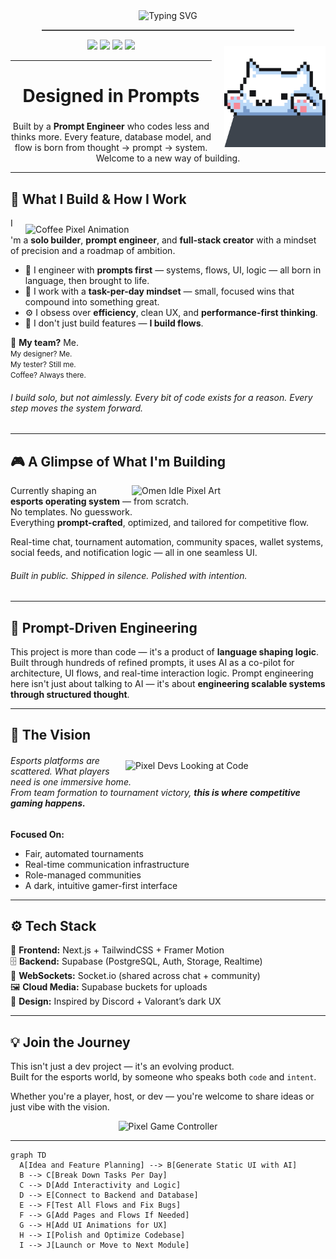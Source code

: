 <div align="center">

<img src="https://readme-typing-svg.herokuapp.com?font=Fira+Code&size=24&duration=3000&pause=1000&color=00D9FF&center=true&vCenter=true&width=700&lines=🎮+The+Esports+Revolution;Prompt+Engineered+from+Vision+to+Reality;Gamers.+Organizers.+Communities." alt="Typing SVG" />
<hr style="height: 2px; background-color: #444; border: none; margin: -10; padding: 0; width: 80%;" />


</div>
<img align="right" src="/public/cat.gif" width="162" alt="Coffee Pixel Animation" style="margin-left: 20px; margin-top: 10px;" />

<div align="center">

<img src="https://img.shields.io/badge/Status-Under_Development-yellow?style=for-the-badge" />
<img src="https://img.shields.io/badge/Made_by-Ayush-blueviolet?style=for-the-badge" />
<img src="https://img.shields.io/badge/MVP-80%25_Complete-orange?style=for-the-badge" />
<img src="https://img.shields.io/badge/Discipline-Prompt_Engineering-success?style=for-the-badge" />

</div>

---

<h1 align="center">Designed in Prompts</h1>
<h3 align="center"><eAll-in-One Competitive Gaming Hub — Structured Like Code, Powered by Language</em></h3>

<p align="center">
Built by a <strong>Prompt Engineer</strong> who codes less and thinks more. Every feature, database model, and flow is born from thought → prompt → system. Welcome to a new way of building.
</p>

---

<h2>🚀 What I Build & How I Work</h2>

<img align="right" src="https://www.codedex.io/images/character_gifs/Ai30sjf.gif" width="480" alt="Coffee Pixel Animation" style="margin-left: 20px; margin-top: 10px;" />

<p>
I'm a <strong>solo builder</strong>, <strong>prompt engineer</strong>, and <strong>full-stack creator</strong> with a mindset of precision and a roadmap of ambition.
</p>

<ul>
  <li>🧠 I engineer with <strong>prompts first</strong> — systems, flows, UI, logic — all born in language, then brought to life.</li>
  <li>📅 I work with a <strong>task-per-day mindset</strong> — small, focused wins that compound into something great.</li>
  <li>⚙️ I obsess over <strong>efficiency</strong>, clean UX, and <strong>performance-first thinking</strong>.</li>
  <li>🧰 I don't just build features — <strong>I build flows</strong>.</li>
</ul>

<p>
🤫 <strong>My team?</strong> Me.<br />
<small>My designer? Me.<br />
My tester? Still me.<br />
Coffee? Always there.</small>
</p>

<h6>
I build solo, but not aimlessly. Every bit of code exists for a reason. Every step moves the system forward.
</h6>

---

<h2>🎮 A Glimpse of What I'm Building</h2>

<img align="right" src="https://preview.redd.it/6zlacmn9vtn71.gif?width=250&auto=webp&s=cf265bb3986b51dbccfdbb834f8651d02b2198f4" width="310" alt="Omen Idle Pixel Art" />

<p>
Currently shaping an <strong>esports operating system</strong> — from scratch.<br />
No templates. No guesswork.<br />
Everything <strong>prompt-crafted</strong>, optimized, and tailored for competitive flow.
</p>

<p>
Real-time chat, tournament automation, community spaces, wallet systems, social feeds, and notification logic — all in one seamless UI.
</p>

<h6>Built in public. Shipped in silence. Polished with intention.</h6>

---

<h2>🧠 Prompt-Driven Engineering</h2>

<p>
This project is more than code — it's a product of <strong>language shaping logic</strong>. Built through hundreds of refined prompts, it uses AI as a co-pilot for architecture, UI flows, and real-time interaction logic. Prompt engineering here isn't just about talking to AI — it's about <strong>engineering scalable systems through structured thought</strong>.
</p>

---

<h2>🎯 The Vision</h2>

<img align="right" src="https://i.imgur.com/EX70tvb.gif" width="320" alt="Pixel Devs Looking at Code" style="margin-left: 20px; margin-top: 10px;" />

<h6>
Esports platforms are scattered. What players need is one immersive home. <br/>
From team formation to tournament victory, <strong>this is where competitive gaming happens.</strong>
</h6>

**Focused On:**
- Fair, automated tournaments
- Real-time communication infrastructure
- Role-managed communities
- A dark, intuitive gamer-first interface

---

<h2>⚙️ Tech Stack</h2>

<p>
🧩 <strong>Frontend:</strong> Next.js + TailwindCSS + Framer Motion<br/>
🗄️ <strong>Backend:</strong> Supabase (PostgreSQL, Auth, Storage, Realtime)<br/>
🔌 <strong>WebSockets:</strong> Socket.io (shared across chat + community)<br/>
🖼️ <strong>Cloud Media:</strong> Supabase buckets for uploads<br/>
🎨 <strong>Design:</strong> Inspired by Discord + Valorant’s dark UX
</p>

---

<h2>💡 Join the Journey</h2>

<p>
This isn't just a dev project — it's an evolving product.<br/>
Built for the esports world, by someone who speaks both <code>code</code> and <code>intent</code>.
</p>

<p>
Whether you're a player, host, or dev — you're welcome to share ideas or just vibe with the vision.
</p>

<div align="center">
  <img src="https://media.tenor.com/HHg6Z2LYpgYAAAAi/gaming-pixel.gif" width="170" alt="Pixel Game Controller" />
</div>

---

```mermaid
graph TD
  A[Idea and Feature Planning] --> B[Generate Static UI with AI]
  B --> C[Break Down Tasks Per Day]
  C --> D[Add Interactivity and Logic]
  D --> E[Connect to Backend and Database]
  E --> F[Test All Flows and Fix Bugs]
  F --> G[Add Pages and Flows If Needed]
  G --> H[Add UI Animations for UX]
  H --> I[Polish and Optimize Codebase]
  I --> J[Launch or Move to Next Module]
